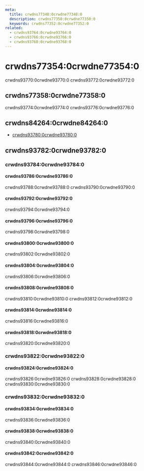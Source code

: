 ```yaml
---
meta:
  title: crwdns77348:0crwdne77348:0
  description: crwdns77350:0crwdne77350:0
  keywords: crwdns77352:0crwdne77352:0
related:
  - crwdns93764:0crwdne93764:0
  - crwdns93766:0crwdne93766:0
  - crwdns93768:0crwdne93768:0
---
```


# crwdns77354:0crwdne77354:0

crwdns93770:0crwdne93770:0 crwdns93772:0crwdne93772:0

<entry-ad />

## crwdns77358:0crwdne77358:0

crwdns93774:0crwdne93774:0 crwdns93776:0crwdne93776:0

<example file="v-progress-linear/usage" />

## crwdns84264:0crwdne84264:0

- [crwdns93780:0crwdne93780:0](crwdns93778:0crwdne93778:0)

## crwdns93782:0crwdne93782:0

### crwdns93784:0crwdne93784:0

#### crwdns93786:0crwdne93786:0

crwdns93788:0crwdne93788:0 crwdns93790:0crwdne93790:0

<example file="v-progress-linear/prop-buffer-value" />

#### crwdns93792:0crwdne93792:0

crwdns93794:0crwdne93794:0

<example file="v-progress-linear/prop-colors" />

#### crwdns93796:0crwdne93796:0

crwdns93798:0crwdne93798:0

<example file="v-progress-linear/prop-indeterminate" />

#### crwdns93800:0crwdne93800:0

crwdns93802:0crwdne93802:0

<example file="v-progress-linear/prop-reverse" />

#### crwdns93804:0crwdne93804:0

crwdns93806:0crwdne93806:0

<example file="v-progress-linear/prop-rounded" />

#### crwdns93808:0crwdne93808:0

crwdns93810:0crwdne93810:0 crwdns93812:0crwdne93812:0

<example file="v-progress-linear/prop-stream" />

#### crwdns93814:0crwdne93814:0

crwdns93816:0crwdne93816:0

<example file="v-progress-linear/prop-striped" />

#### crwdns93818:0crwdne93818:0

crwdns93820:0crwdne93820:0

<example file="v-progress-linear/prop-query" />

### crwdns93822:0crwdne93822:0

#### crwdns93824:0crwdne93824:0

crwdns93826:0crwdne93826:0 crwdns93828:0crwdne93828:0 crwdns93830:0crwdne93830:0

<example file="v-progress-linear/slot-default" />

### crwdns93832:0crwdne93832:0

#### crwdns93834:0crwdne93834:0

crwdns93836:0crwdne93836:0

<example file="v-progress-linear/misc-determinate" />

#### crwdns93838:0crwdne93838:0

crwdns93840:0crwdne93840:0

<example file="v-progress-linear/misc-file-loader" />

#### crwdns93842:0crwdne93842:0

crwdns93844:0crwdne93844:0 crwdns93846:0crwdne93846:0

<example file="v-progress-linear/misc-toolbar-loader" />

<backmatter />
